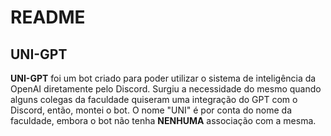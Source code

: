 # README

## UNI-GPT

**UNI-GPT** foi um bot criado para poder utilizar o sistema de inteligência da OpenAI diretamente pelo Discord. Surgiu a necessidade do mesmo quando alguns colegas da faculdade quiseram uma integração do GPT com o Discord, então, montei o bot. O nome "UNI" é por conta do nome da faculdade, embora o bot não tenha **NENHUMA** associação com a mesma.
